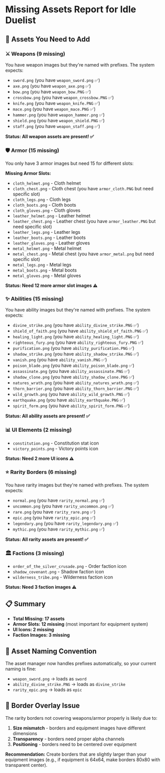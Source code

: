 # Missing Assets Report for Idle Duelist

## 🎯 Assets You Need to Add

### ⚔️ Weapons (9 missing)
You have weapon images but they're named with prefixes. The system expects:
- `sword.png` (you have `weapon_sword.png` ✅)
- `axe.png` (you have `weapon_axe.png` ✅)
- `bow.png` (you have `weapon_bow.PNG` ✅)
- `crossbow.png` (you have `weapon_crossbow.PNG` ✅)
- `knife.png` (you have `weapon_knife.PNG` ✅)
- `mace.png` (you have `weapon_mace.PNG` ✅)
- `hammer.png` (you have `weapon_hammer.png` ✅)
- `shield.png` (you have `weapon_shield.PNG` ✅)
- `staff.png` (you have `weapon_staff.png` ✅)

**Status: All weapon assets are present! ✅**

### 🛡️ Armor (15 missing)
You only have 3 armor images but need 15 for different slots:

**Missing Armor Slots:**
- `cloth_helmet.png` - Cloth helmet
- `cloth_chest.png` - Cloth chest (you have `armor_cloth.PNG` but need specific slot)
- `cloth_legs.png` - Cloth legs
- `cloth_boots.png` - Cloth boots
- `cloth_gloves.png` - Cloth gloves
- `leather_helmet.png` - Leather helmet
- `leather_chest.png` - Leather chest (you have `armor_leather.PNG` but need specific slot)
- `leather_legs.png` - Leather legs
- `leather_boots.png` - Leather boots
- `leather_gloves.png` - Leather gloves
- `metal_helmet.png` - Metal helmet
- `metal_chest.png` - Metal chest (you have `armor_metal.png` but need specific slot)
- `metal_legs.png` - Metal legs
- `metal_boots.png` - Metal boots
- `metal_gloves.png` - Metal gloves

**Status: Need 12 more armor slot images ⚠️**

### ✨ Abilities (15 missing)
You have ability images but they're named with prefixes. The system expects:
- `divine_strike.png` (you have `ability_divine_strike.PNG` ✅)
- `shield_of_faith.png` (you have `ability_shield_of_faith.PNG` ✅)
- `healing_light.png` (you have `ability_healing_light.PNG` ✅)
- `righteous_fury.png` (you have `ability_righteous_fury.PNG` ✅)
- `purification.png` (you have `ability_purification.PNG` ✅)
- `shadow_strike.png` (you have `ability_shadow_strike.PNG` ✅)
- `vanish.png` (you have `ability_vanish.PNG` ✅)
- `poison_blade.png` (you have `ability_poison_blade.png` ✅)
- `assassinate.png` (you have `ability_assassinate.PNG` ✅)
- `shadow_clone.png` (you have `ability_shadow_clone.PNG` ✅)
- `natures_wrath.png` (you have `ability_natures_wrath.png` ✅)
- `thorn_barrier.png` (you have `ability_thorn_barrier.PNG` ✅)
- `wild_growth.png` (you have `ability_wild_growth.PNG` ✅)
- `earthquake.png` (you have `ability_earthquake.PNG` ✅)
- `spirit_form.png` (you have `ability_spirit_form.PNG` ✅)

**Status: All ability assets are present! ✅**

### 📊 UI Elements (2 missing)
- `constitution.png` - Constitution stat icon
- `victory_points.png` - Victory points icon

**Status: Need 2 more UI icons ⚠️**

### ⭐ Rarity Borders (6 missing)
You have rarity images but they're named with prefixes. The system expects:
- `normal.png` (you have `rarity_normal.png` ✅)
- `uncommon.png` (you have `rarity_uncommon.png` ✅)
- `rare.png` (you have `rarity_rare.png` ✅)
- `epic.png` (you have `rarity_epic.png` ✅)
- `legendary.png` (you have `rarity_legendary.png` ✅)
- `mythic.png` (you have `rarity_mythic.png` ✅)

**Status: All rarity assets are present! ✅**

### 🏛️ Factions (3 missing)
- `order_of_the_silver_crusade.png` - Order faction icon
- `shadow_covenant.png` - Shadow faction icon
- `wilderness_tribe.png` - Wilderness faction icon

**Status: Need 3 faction images ⚠️**

## 📋 Summary
- **Total Missing: 17 assets**
- **Armor Slots: 12 missing** (most important for equipment system)
- **UI Icons: 2 missing**
- **Faction Images: 3 missing**

## 🎨 Asset Naming Convention
The asset manager now handles prefixes automatically, so your current naming is fine:
- `weapon_sword.png` → loads as `sword`
- `ability_divine_strike.PNG` → loads as `divine_strike`
- `rarity_epic.png` → loads as `epic`

## 🔧 Border Overlay Issue
The rarity borders not covering weapons/armor properly is likely due to:
1. **Size mismatch** - borders and equipment images have different dimensions
2. **Transparency** - borders need proper alpha channels
3. **Positioning** - borders need to be centered over equipment

**Recommendation:** Create borders that are slightly larger than your equipment images (e.g., if equipment is 64x64, make borders 80x80 with transparent center).





